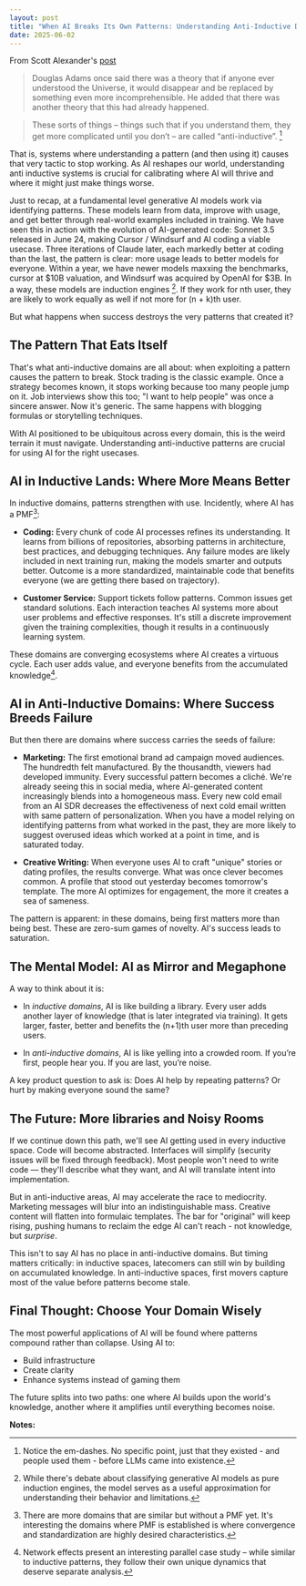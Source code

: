 ```yaml
---
layout: post
title: "When AI Breaks Its Own Patterns: Understanding Anti-Inductive Domains"
date: 2025-06-02
---
```

From Scott Alexander's [post](https://slatestarcodex.com/2015/01/11/the-phatic-and-the-anti-inductive/)

> Douglas Adams once said there was a theory that if anyone ever understood the Universe, it would disappear and be replaced by something even more incomprehensible. He added that there was another theory that this had already happened.

> These sorts of things – things such that if you understand them, they get more complicated until you don’t – are called “anti-inductive”. [^1]

That is, systems where understanding a pattern (and then using it) causes that very tactic to stop working. As AI reshapes our world, understanding anti inductive systems is crucial for calibrating where AI will thrive and where it might just make things worse.

Just to recap, at a fundamental level generative AI models work via identifying patterns. These models learn from data, improve with usage, and get better through real-world examples included in training. We have seen this in action with the evolution of AI-generated code: Sonnet 3.5 released in June 24, making Cursor / Windsurf and AI coding a viable usecase. Three iterations of Claude later, each markedly better at coding than the last, the pattern is clear: more usage leads to better models for everyone. Within a year, we have newer models maxxing the benchmarks, cursor at $10B valuation, and Windsurf was acquired by OpenAI for $3B. In a way, these models are induction engines [^2]. If they work for nth user, they are likely to work equally as well if not more for (n + k)th user. 

But what happens when success destroys the very patterns that created it?

## The Pattern That Eats Itself

That's what anti-inductive domains are all about: when exploiting a pattern causes the pattern to break. Stock trading is the classic example. Once a strategy becomes known, it stops working because too many people jump on it. Job interviews show this too; "I want to help people" was once a sincere answer. Now it's generic. The same happens with blogging formulas or storytelling techniques.

With AI positioned to be ubiquitous across every domain, this is the weird terrain it must navigate. Understanding anti-inductive patterns are crucial for using AI for the right usecases. 

## AI in Inductive Lands: Where More Means Better

In inductive domains, patterns strengthen with use. Incidently, where AI has a PMF[^3]:

* **Coding:** Every chunk of code AI processes refines its understanding. It learns from billions of repositories, absorbing patterns in architecture, best practices, and debugging techniques. Any failure modes are likely included in next training run, making the models smarter and outputs better. Outcome is a more standardized, maintainable code that benefits everyone (we are getting there based on trajectory). 

* **Customer Service:** Support tickets follow patterns. Common issues get standard solutions. Each interaction teaches AI systems more about user problems and effective responses. It's still a discrete improvement given the training complexities, though it results in a continuously learning system. 

These domains are converging ecosystems where AI creates a virtuous cycle. Each user adds value, and everyone benefits from the accumulated knowledge[^4]. 

## AI in Anti-Inductive Domains: Where Success Breeds Failure

But then there are domains where success carries the seeds of failure:

* **Marketing:** The first emotional brand ad campaign moved audiences. The hundredth felt manufactured. By the thousandth, viewers had developed immunity. Every successful pattern becomes a cliché. We're already seeing this in social media, where AI-generated content increasingly blends into a homogeneous mass. Every new cold email from an AI SDR decreases the effectiveness of next cold email written with same pattern of personalization. When you have a model relying on identifying patterns from what worked in the past, they are more likely to suggest overused ideas which worked at a point in time, and is saturated today.

* **Creative Writing:** When everyone uses AI to craft "unique" stories or dating profiles, the results converge. What was once clever becomes common. A profile that stood out yesterday becomes tomorrow's template. The more AI optimizes for engagement, the more it creates a sea of sameness.

The pattern is apparent: in these domains, being first matters more than being best. These are zero-sum games of novelty. AI's success leads to saturation.

## The Mental Model: AI as Mirror and Megaphone

A way to think about it is:

* In *inductive domains*, AI is like building a library. Every user adds another layer of knowledge (that is later integrated via training). It gets larger, faster, better and benefits the (n+1)th user more than preceding users. 

* In *anti-inductive domains*, AI is like yelling into a crowded room. If you’re first, people hear you. If you are last, you’re noise.

A key product question to ask is: Does AI help by repeating patterns? Or hurt by making everyone sound the same?

## The Future: More libraries and Noisy Rooms

If we continue down this path, we'll see AI getting used in every inductive space. Code will become abstracted. Interfaces will simplify (security issues will be fixed through feedback). Most people won't need to write code — they'll describe what they want, and AI will translate intent into implementation.

But in anti-inductive areas, AI may accelerate the race to mediocrity. Marketing messages will blur into an indistinguishable mass. Creative content will flatten into formulaic templates. The bar for "original" will keep rising, pushing humans to reclaim the edge AI can't reach - not knowledge, but *surprise*.

This isn't to say AI has no place in anti-inductive domains. But timing matters critically: in inductive spaces, latecomers can still win by building on accumulated knowledge. In anti-inductive spaces, first movers capture most of the value before patterns become stale.

## Final Thought: Choose Your Domain Wisely

The most powerful applications of AI will be found where patterns compound rather than collapse. Using AI to:
- Build infrastructure
- Create clarity
- Enhance systems instead of gaming them


The future splits into two paths: one where AI builds upon the world's knowledge, another where it amplifies until everything becomes noise. 


**Notes:**

[^1]: Notice the em-dashes. No specific point, just that they existed - and people used them - before LLMs came into existence. 

[^2]: While there's debate about classifying generative AI models as pure induction engines, the model serves as a useful approximation for understanding their behavior and limitations.

[^3]: There are more domains that are similar but without a PMF yet. It's interesting the domains where PMF is established is where convergence and standardization are highly desired characteristics. 

[^4]: Network effects present an interesting parallel case study – while similar to inductive patterns, they follow their own unique dynamics that deserve separate analysis.
